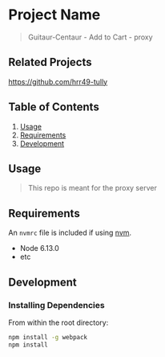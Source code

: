 # Project Name

> Guitaur-Centaur - Add to Cart -  proxy

## Related Projects

https://github.com/hrr49-tully

## Table of Contents

1. [Usage](#Usage)
1. [Requirements](#requirements)
1. [Development](#development)

## Usage

>  This repo is meant for the proxy server

## Requirements

An `nvmrc` file is included if using [nvm](https://github.com/creationix/nvm).

- Node 6.13.0
- etc

## Development

### Installing Dependencies

From within the root directory:

```sh
npm install -g webpack
npm install
```

